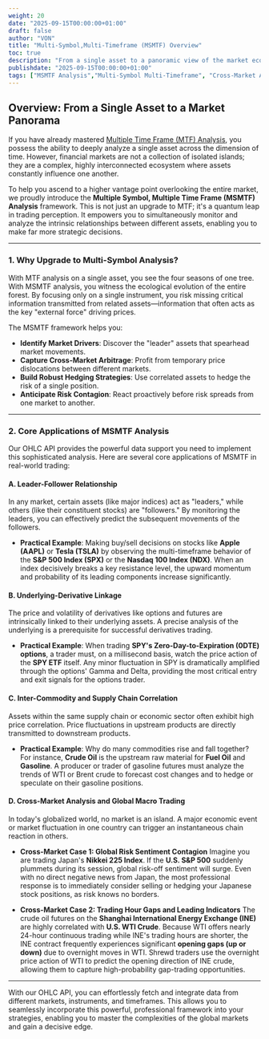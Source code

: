 ```yaml
---
weight: 20
date: "2025-09-15T00:00:00+01:00"
draft: false
author: "VON"
title: "Multi-Symbol,Multi-Timeframe (MSMTF) Overview"
toc: true
description: "From a single asset to a panoramic view of the market ecosystem. Explore our OHLC API's MSMTF framework, a professional philosophy for cross-market analysis, pairs trading, and advanced arbitrage strategies."
publishdate: "2025-09-15T00:00:00+01:00"
tags: ["MSMTF Analysis","Multi-Symbol Multi-Timeframe", "Cross-Market Analysis", "Correlation Analysis", "Pairs Trading", "Quantitative Strategy", "OHLC API"]
---
```


## Overview: From a Single Asset to a Market Panorama

If you have already mastered [Multiple Time Frame (MTF) Analysis](../multi_timeframe_overview/), you possess the ability to deeply analyze a single asset across the dimension of time. However, financial markets are not a collection of isolated islands; they are a complex, highly interconnected ecosystem where assets constantly influence one another.

To help you ascend to a higher vantage point overlooking the entire market, we proudly introduce the **Multiple Symbol, Multiple Time Frame (MSMTF) Analysis** framework. This is not just an upgrade to MTF; it's a quantum leap in trading perception. It empowers you to simultaneously monitor and analyze the intrinsic relationships between different assets, enabling you to make far more strategic decisions.

---

### 1. Why Upgrade to Multi-Symbol Analysis?

With MTF analysis on a single asset, you see the four seasons of one tree. With MSMTF analysis, you witness the ecological evolution of the entire forest. By focusing only on a single instrument, you risk missing critical information transmitted from related assets—information that often acts as the key "external force" driving prices.

The MSMTF framework helps you:
-   **Identify Market Drivers**: Discover the "leader" assets that spearhead market movements.
-   **Capture Cross-Market Arbitrage**: Profit from temporary price dislocations between different markets.
-   **Build Robust Hedging Strategies**: Use correlated assets to hedge the risk of a single position.
-   **Anticipate Risk Contagion**: React proactively before risk spreads from one market to another.

---

### 2. Core Applications of MSMTF Analysis

Our OHLC API provides the powerful data support you need to implement this sophisticated analysis. Here are several core applications of MSMTF in real-world trading:

#### A. Leader-Follower Relationship

In any market, certain assets (like major indices) act as "leaders," while others (like their constituent stocks) are "followers." By monitoring the leaders, you can effectively predict the subsequent movements of the followers.

-   **Practical Example**: Making buy/sell decisions on stocks like **Apple (AAPL)** or **Tesla (TSLA)** by observing the multi-timeframe behavior of the **S&P 500 Index (SPX)** or the **Nasdaq 100 Index (NDX)**. When an index decisively breaks a key resistance level, the upward momentum and probability of its leading components increase significantly.

#### B. Underlying-Derivative Linkage

The price and volatility of derivatives like options and futures are intrinsically linked to their underlying assets. A precise analysis of the underlying is a prerequisite for successful derivatives trading.

-   **Practical Example**: When trading **SPY's Zero-Day-to-Expiration (0DTE) options**, a trader must, on a millisecond basis, watch the price action of the **SPY ETF** itself. Any minor fluctuation in SPY is dramatically amplified through the options' Gamma and Delta, providing the most critical entry and exit signals for the options trader.

#### C. Inter-Commodity and Supply Chain Correlation

Assets within the same supply chain or economic sector often exhibit high price correlation. Price fluctuations in upstream products are directly transmitted to downstream products.

-   **Practical Example**: Why do many commodities rise and fall together? For instance, **Crude Oil** is the upstream raw material for **Fuel Oil** and **Gasoline**. A producer or trader of gasoline futures must analyze the trends of WTI or Brent crude to forecast cost changes and to hedge or speculate on their gasoline positions.

#### D. Cross-Market Analysis and Global Macro Trading

In today's globalized world, no market is an island. A major economic event or market fluctuation in one country can trigger an instantaneous chain reaction in others.

-   **Cross-Market Case 1: Global Risk Sentiment Contagion**
    Imagine you are trading Japan's **Nikkei 225 Index**. If the **U.S. S&P 500** suddenly plummets during its session, global risk-off sentiment will surge. Even with no direct negative news from Japan, the most professional response is to immediately consider selling or hedging your Japanese stock positions, as risk knows no borders.

-   **Cross-Market Case 2: Trading Hour Gaps and Leading Indicators**
    The crude oil futures on the **Shanghai International Energy Exchange (INE)** are highly correlated with **U.S. WTI Crude**. Because WTI offers nearly 24-hour continuous trading while INE's trading hours are shorter, the INE contract frequently experiences significant **opening gaps (up or down)** due to overnight moves in WTI. Shrewd traders use the overnight price action of WTI to predict the opening direction of INE crude, allowing them to capture high-probability gap-trading opportunities.

---

With our OHLC API, you can effortlessly fetch and integrate data from different markets, instruments, and timeframes. This allows you to seamlessly incorporate this powerful, professional framework into your strategies, enabling you to master the complexities of the global markets and gain a decisive edge.